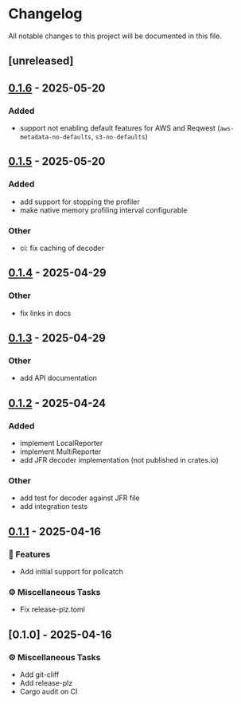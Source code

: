 # Changelog

All notable changes to this project will be documented in this file.

## [unreleased]

## [0.1.6](https://github.com/async-profiler/rust-agent/compare/v0.1.5...v0.1.6) - 2025-05-20

### Added

- support not enabling default features for AWS and Reqwest (`aws-metadata-no-defaults`, `s3-no-defaults`)

## [0.1.5](https://github.com/async-profiler/rust-agent/compare/v0.1.4...v0.1.5) - 2025-05-20

### Added

- add support for stopping the profiler
- make native memory profiling interval configurable

### Other

- ci: fix caching of decoder

## [0.1.4](https://github.com/arielb1/rust-agent/compare/v0.1.3...v0.1.4) - 2025-04-29

### Other

- fix links in docs

## [0.1.3](https://github.com/async-profiler/rust-agent/compare/v0.1.2...v0.1.3) - 2025-04-29

### Other

- add API documentation

## [0.1.2](https://github.com/async-profiler/rust-agent/compare/v0.1.1...v0.1.2) - 2025-04-24

### Added

- implement LocalReporter
- implement MultiReporter
- add JFR decoder implementation (not published in crates.io)

### Other

- add test for decoder against JFR file
- add integration tests

## [0.1.1](https://github.com/async-profiler/rust-agent/compare/v0.1.0...v0.1.1) - 2025-04-16

### 🚀 Features

- Add initial support for pollcatch

### ⚙️ Miscellaneous Tasks

- Fix release-plz.toml

## [0.1.0] - 2025-04-16

### ⚙️ Miscellaneous Tasks

- Add git-cliff
- Add release-plz
- Cargo audit on CI

<!-- generated by git-cliff -->
